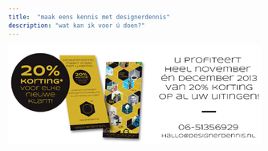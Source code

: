 ```yaml
---
title:  "maak eens kennis met designerdennis"
description: "wat kan ik voor ú doen?"
---
```


![WDF](images/work/designerdennis_actie_2013.png)